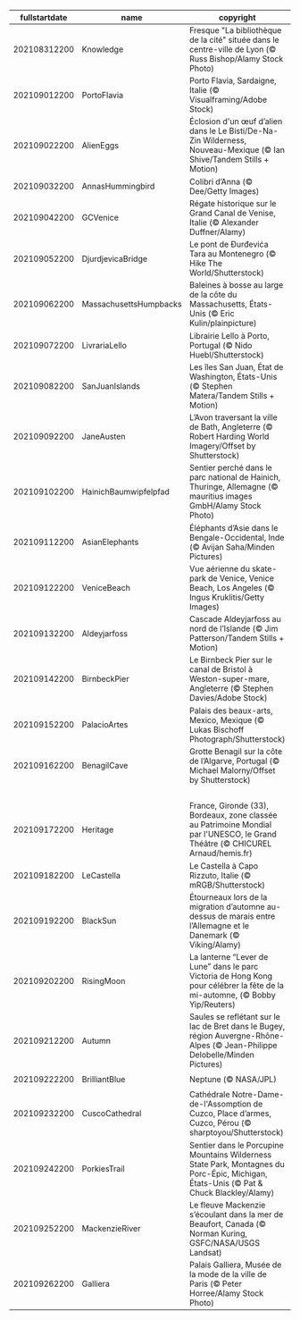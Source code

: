 |fullstartdate|name|copyright|title|image|
|--|--|--|--|--|
202108312200|Knowledge|Fresque "La bibliothèque de la cité" située dans le centre-ville de Lyon  (© Russ Bishop/Alamy Stock Photo)|La fin de la récré|![](/fr-FR/2021/09/202108312200Knowledge.jpg)|
202109012200|PortoFlavia|Porto Flavia, Sardaigne, Italie (© Visualframing/Adobe Stock)|L’élégance italienne, toujours|![](/fr-FR/2021/09/202109012200PortoFlavia.jpg)|
202109022200|AlienEggs|Éclosion d'un œuf d’alien dans le Le Bisti/De-Na-Zin Wilderness, Nouveau-Mexique (© Ian Shive/Tandem Stills + Motion)|Rocher d’ailleurs|![](/fr-FR/2021/09/202109022200AlienEggs.jpg)|
202109032200|AnnasHummingbird|Colibri d’Anna (© Dee/Getty Images)|Le colibri d’Anna|![](/fr-FR/2021/09/202109032200AnnasHummingbird.jpg)|
202109042200|GCVenice|Régate historique sur le Grand Canal de Venise, Italie (© Alexander Duffner/Alamy)|Régate vénitienne|![](/fr-FR/2021/09/202109042200GCVenice.jpg)|
202109052200|DjurdjevicaBridge|Le pont de Đurđevića Tara au Montenegro (© Hike The World/Shutterstock)|Une sacrée histoire de pont|![](/fr-FR/2021/09/202109052200DjurdjevicaBridge.jpg)|
202109062200|MassachusettsHumpbacks|Baleines à bosse au large de la côte du Massachusetts, États-Unis (© Eric Kulin/plainpicture)|Festin pour baleines|![](/fr-FR/2021/09/202109062200MassachusettsHumpbacks.jpg)|
202109072200|LivrariaLello|Librairie Lello à Porto, Portugal (© Nido Huebl/Shutterstock)|Ensorcelante librairie|![](/fr-FR/2021/09/202109072200LivrariaLello.jpg)|
202109082200|SanJuanIslands|Les îles San Juan, État de Washington, États-Unis (© Stephen Matera/Tandem Stills + Motion)|Îles et Histoire|![](/fr-FR/2021/09/202109082200SanJuanIslands.jpg)|
202109092200|JaneAusten|L’Avon traversant la ville de Bath, Angleterre (© Robert Harding World Imagery/Offset by Shutterstock)|L’inspiration de Jane Austen|![](/fr-FR/2021/09/202109092200JaneAusten.jpg)|
202109102200|HainichBaumwipfelpfad|Sentier perché dans le parc national de Hainich, Thuringe, Allemagne (© mauritius images GmbH/Alamy Stock Photo)|Balade à la cime des arbres|![](/fr-FR/2021/09/202109102200HainichBaumwipfelpfad.jpg)|
202109112200|AsianElephants|Éléphants d’Asie dans le Bengale-Occidental, Inde (© Avijan Saha/Minden Pictures)|Ancêtres vivants|![](/fr-FR/2021/09/202109112200AsianElephants.jpg)|
202109122200|VeniceBeach|Vue aérienne du skate-park de Venice,  Venice Beach, Los Angeles (© Ingus Kruklitis/Getty Images)|Surfer quoi qu’il arrive|![](/fr-FR/2021/09/202109122200VeniceBeach.jpg)|
202109132200|Aldeyjarfoss|Cascade Aldeyjarfoss au nord de l’Islande (© Jim Patterson/Tandem Stills + Motion)|Puissance nordique|![](/fr-FR/2021/09/202109132200Aldeyjarfoss.jpg)|
202109142200|BirnbeckPier|Le Birnbeck Pier sur le canal de Bristol à Weston-super-mare, Angleterre (© Stephen Davies/Adobe Stock)|Souvenirs d’antan|![](/fr-FR/2021/09/202109142200BirnbeckPier.jpg)|
202109152200|PalacioArtes|Palais des beaux-arts, Mexico, Mexique (© Lukas Bischoff Photograph/Shutterstock)|Cri d’indépendance|![](/fr-FR/2021/09/202109152200PalacioArtes.jpg)|
202109162200|BenagilCave|Grotte Benagil sur la côte de l’Algarve, Portugal (© Michael Malorny/Offset by Shutterstock)|L’œil de la grotte|![](/fr-FR/2021/09/202109162200BenagilCave.jpg)|
||||![](/fr-FR/2021/09/.jpg)|
202109172200|Heritage|France, Gironde (33), Bordeaux, zone classée au Patrimoine Mondial par l'UNESCO, le Grand Théâtre (© CHICUREL Arnaud/hemis.fr)|Notre beau pays|![](/fr-FR/2021/09/202109172200Heritage.jpg)|
202109182200|LeCastella|Le Castella à Capo Rizzuto, Italie (© mRGB/Shutterstock)|La Journée du parler pirate|![](/fr-FR/2021/09/202109182200LeCastella.jpg)|
202109192200|BlackSun|Étourneaux lors de la migration d’automne au-dessus de marais entre l’Allemagne et le Danemark (© Viking/Alamy)|Silence, on murmure|![](/fr-FR/2021/09/202109192200BlackSun.jpg)|
202109202200|RisingMoon|La lanterne “Lever de Lune” dans le parc Victoria de Hong Kong pour célébrer la fête de la mi-automne, (© Bobby Yip/Reuters)|Lever de Lune|![](/fr-FR/2021/09/202109202200RisingMoon.jpg)|
202109212200|Autumn|Saules se reflétant sur le lac de Bret dans le Bugey, région Auvergne-Rhône-Alpes (© Jean-Philippe Delobelle/Minden Pictures)|La saison la plus riche|![](/fr-FR/2021/09/202109212200Autumn.jpg)|
202109222200|BrilliantBlue|Neptune (© NASA/JPL)|Géant de glace|![](/fr-FR/2021/09/202109222200BrilliantBlue.jpg)|
202109232200|CuscoCathedral|Cathédrale Notre-Dame-de-l'Assomption de Cuzco, Place d’armes, Cuzco, Pérou (© sharptoyou/Shutterstock)|Trésor des Andes|![](/fr-FR/2021/09/202109232200CuscoCathedral.jpg)|
202109242200|PorkiesTrail|Sentier dans le Porcupine Mountains Wilderness State Park, Montagnes du Porc-Épic, Michigan, États-Unis (© Pat & Chuck Blackley/Alamy)|De l’automne dans l’air|![](/fr-FR/2021/09/202109242200PorkiesTrail.jpg)|
202109252200|MackenzieRiver|Le fleuve Mackenzie s’écoulant dans la mer de Beaufort, Canada (© Norman Kuring, GSFC/NASA/USGS Landsat)|Journée mondiale des rivières et des fleuves|![](/fr-FR/2021/09/202109252200MackenzieRiver.jpg)|
202109262200|Galliera|Palais Galliera, Musée de la mode de la ville de Paris (© Peter Horree/Alamy Stock Photo)|La mode, la mode, la mode|![](/fr-FR/2021/09/202109262200Galliera.jpg)|
